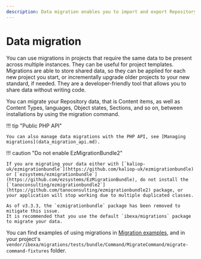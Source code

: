 ```yaml
---
description: Data migration enables you to import and export Repository data by using YAML files.
---
```


# Data migration

You can use migrations in projects that require the same data to be present across multiple instances.
They can be useful for project templates. Migrations are able to store shared data, so they can be applied for each new project you start,
or incrementally upgrade older projects to your new standard, if needed.
They are a developer-friendly tool that allows you to share data without writing code.

You can migrate your Repository data, that is Content items, as well as Content Types, languages, Object states, Sections, and so on,
between installations by using the migration command.

!!! tip "Public PHP API"

    You can also manage data migrations with the PHP API, see [Managing migrations](data_migration_api.md).

!!! caution "Do not enable EzMigrationBundle2"

    If you are migrating your data either with [`kaliop-uk/ezmigrationbundle`](https://github.com/kaliop-uk/ezmigrationbundle) or [`ezsystems/ezmigrationbundle`](https://github.com/ezsystems/EzMigrationBundle), do not install the [`tanoconsulting/ezmigrationbundle2`](https://github.com/tanoconsulting/ezmigrationbundle2) package, or your application will stop working due to multiple duplicated classes.
    
    As of v3.3.3, the `ezmigrationbundle` package has been removed to mitigate this issue. 
    It is recommended that you use the default `ibexa/migrations` package to migrate your data. 

You can find examples of using migrations in [Migration examples](importing_data.md#migration-examples),
and in your project's `vendor/ibexa/migrations/tests/bundle/Command/MigrateCommand/migrate-command-fixtures` folder.
